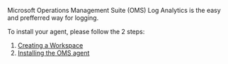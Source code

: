 Microsoft Operations Management Suite (OMS) Log Analytics is the easy and prefferred way for logging.

To install your agent, please follow the 2 steps:

1. [Creating a Workspace](./creating-oms-Workspace.md)
2. [Installing the OMS agent](./install-oms-agent-for-linux.md)